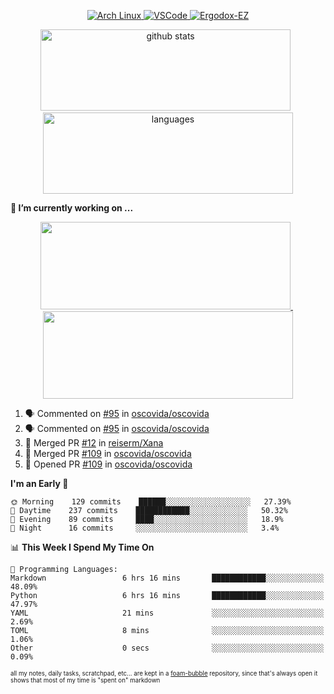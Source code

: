 <!--
**RobertRosca/RobertRosca** is a ✨ _special_ ✨ repository because its `README.md` (this file) appears on your GitHub profile.

Here are some ideas to get you started:

- 🔭 I’m currently working on ...
- 🌱 I’m currently learning ...
- 👯 I’m looking to collaborate on ...
- 🤔 I’m looking for help with ...
- 💬 Ask me about ...
- 📫 How to reach me: ...
- 😄 Pronouns: ...
- ⚡ Fun fact: ...
-->

<p align="center">
  <a href="https://www.archlinux.org/"> <img alt="Arch Linux" src="https://img.shields.io/badge/OS-Linux-informational?style=for-the-badge&logo=data:image/png;base64,iVBORw0KGgoAAAANSUhEUgAAABAAAAAQCAYAAAAf8/9hAAAACXBIWXMAAAsTAAALEwEAmpwYAAAA90lEQVQ4jZ3QPyvFcRTH8fNTV0qSlPzJajAwWK7yBMguD8AgiyzKpDwJuydg82dTZlFiURYTyi0lg7wMvrf77Xbv7/75LKfvOefzPud7IkqEubJ6qTCAB0z2C1j3r6N+AecJ8IahXs3T+NXQVq+AfZzgJwGeUenWPJ8Za9kW290CTrXWS8dbYLmNua69ToCrrPkRG7jIcq8YbmdebZpWTfkRfGb5g1bmArdZ0xeKrH6Z8u+4w2i9NpDiZkQs5syiKGTv7xTHI6IWETP59Aqe0oR7HGKhacNZ7OI69X1gChOBHdxgrfTCDdgSznCMscBK/t9uhSoG/wA7SnN2boysigAAAABJRU5ErkJggg=="> </a>
  <a href="https://code.visualstudio.com/"> <img alt="VSCode" src="https://img.shields.io/badge/Editor-VSCode-green?style=for-the-badge&logo=visual-studio-code&logoColor=white"> </a>
  <a href="https://ergodox-ez.com/"> <img alt="Ergodox-EZ" src="https://img.shields.io/badge/Keyboard-EZ-orange?style=for-the-badge"> </a>
 </p>
 
<p align="center">
  <img src="https://github-readme-stats.vercel.app/api?username=robertrosca&show_icons=true&theme=buefy&hide=stars&card_width=400" alt="github stats" height="130" width="400"/>
  &nbsp;
  <img src="https://github-readme-stats.vercel.app/api/top-langs/?username=robertrosca&layout=compact&theme=buefy&hide=jupyter%20notebook&card_width=400" alt="languages" height="130" width="400">
</p>


**🔭 I’m currently working on ...**

<p align="center">
  <a href="https://github.com/oscovida/oscovida"> <img src="https://github-readme-stats.vercel.app/api/pin/?username=oscovida&repo=oscovida&show_icons=true&theme=buefy&hide=stars&card_width=400" height="140" width="400"/> </a>
  &nbsp;
  <a href="https://github.com/reiserm/xana"> <img src="https://github-readme-stats.vercel.app/api/pin/?username=reiserm&repo=Xana&show_icons=true&theme=buefy&hide=stars&card_width=400" height="140" width="400"> </a>
</p>


<!--START_SECTION:activity-->
1. 🗣 Commented on [#95](https://github.com//oscovida/oscovida/issues/95) in [oscovida/oscovida](https://github.com//oscovida/oscovida)
2. 🗣 Commented on [#95](https://github.com//oscovida/oscovida/issues/95) in [oscovida/oscovida](https://github.com//oscovida/oscovida)
3. 🎉 Merged PR [#12](https://github.com//reiserm/Xana/pull/12) in [reiserm/Xana](https://github.com//reiserm/Xana)
4. 🎉 Merged PR [#109](https://github.com//oscovida/oscovida/pull/109) in [oscovida/oscovida](https://github.com//oscovida/oscovida)
5. 💪 Opened PR [#109](https://github.com//oscovida/oscovida/pull/109) in [oscovida/oscovida](https://github.com//oscovida/oscovida)
<!--END_SECTION:activity-->

<!--START_SECTION:waka-->
**I'm an Early 🐤** 

```text
🌞 Morning    129 commits    ██████░░░░░░░░░░░░░░░░░░░   27.39% 
🌆 Daytime    237 commits    ████████████░░░░░░░░░░░░░   50.32% 
🌃 Evening    89 commits     ████░░░░░░░░░░░░░░░░░░░░░   18.9% 
🌙 Night      16 commits     ░░░░░░░░░░░░░░░░░░░░░░░░░   3.4%

```


📊 **This Week I Spend My Time On** 

```text
💬 Programming Languages: 
Markdown                 6 hrs 16 mins       ████████████░░░░░░░░░░░░░   48.09% 
Python                   6 hrs 16 mins       ████████████░░░░░░░░░░░░░   47.97% 
YAML                     21 mins             ░░░░░░░░░░░░░░░░░░░░░░░░░   2.69% 
TOML                     8 mins              ░░░░░░░░░░░░░░░░░░░░░░░░░   1.06% 
Other                    0 secs              ░░░░░░░░░░░░░░░░░░░░░░░░░   0.09%

```


<!--END_SECTION:waka-->

<sub><sup>all my notes, daily tasks, scratchpad, etc... are kept in a <a href="https://foambubble.github.io/foam/"> foam-bubble</a> repository, since that's always open it shows that most of my time is "spent on" markdown</sup></sub>
